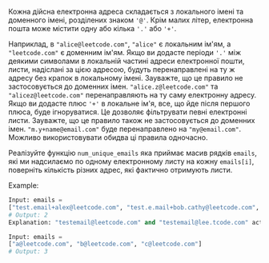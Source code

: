 Кожна дійсна електронна адреса складається з локального імені та доменного імені, розділених знаком `'@'`. Крім малих літер, електронна пошта може містити одну або кілька `'.'` або `'+'`.

Наприклад, в `"alice@leetcode.com"`, `"alice"` є локальним ім'ям, а `"leetcode.com"` є доменним ім'ям.
Якщо ви додасте періоди `'.'` між деякими символами в локальній частині адреси електронної пошти, листи, надіслані за цією адресою, будуть перенаправлені на ту ж адресу без крапок в локальному імені. Зауважте, що це правило не застосовується до доменних імен.
`"alice.z@leetcode.com"` та `"alicez@leetcode.com"` перенаправляють на ту саму електронну адресу.
Якщо ви додасте плюс `'+'` в локальне ім'я, все, що йде після першого плюса, буде ігноруватися. Це дозволяє фільтрувати певні електронні листи. Зауважте, що це правило також не застосовується до доменних імен.
`"m.y+name@email.com"` буде перенаправлено на `"my@email.com"`.
Можливо використовувати обидва ці правила одночасно.

Реалізуйте функцію `num_unique_emails` яка приймає масив рядків `emails`, які ми надсилаємо по одному електронному листу на кожну `emails[i]`, поверніть кількість різних адрес, які фактично отримують листи.


Example:
```python
Input: emails =
["test.email+alex@leetcode.com", "test.e.mail+bob.cathy@leetcode.com", "testemail+david@lee.tcode.com"]
# Output: 2
Explanation: "testemail@leetcode.com" and "testemail@lee.tcode.com" actually receive mails.

Input: emails = 
["a@leetcode.com", "b@leetcode.com", "c@leetcode.com"]
# Output: 3